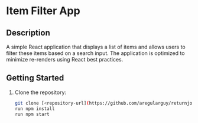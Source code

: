 # Item Filter App

## Description
A simple React application that displays a list of items and allows users to filter these items based on a search input. The application is optimized to minimize re-renders using React best practices.

## Getting Started

1. Clone the repository:
   ```bash
   git clone [<repository-url](https://github.com/aregularguy/returnjourney-assesment/tree/master)
   run npm install
   run npm start